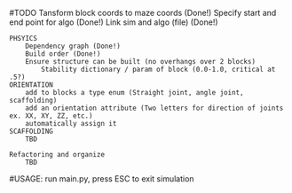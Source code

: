 #TODO 
    Tansform block coords to maze coords (Done!)
    Specify start and end point for algo (Done!)
    Link sim and algo (file) (Done!)


    PHSYICS
        Dependency graph (Done!)
        Build order (Done!)
        Ensure structure can be built (no overhangs over 2 blocks)
            Stability dictionary / param of block (0.0-1.0, critical at .5?)
    ORIENTATION
        add to blocks a type enum (Straight joint, angle joint, scaffolding)
        add an orientation attribute (Two letters for direction of joints ex. XX, XY, ZZ, etc.)
        automatically assign it
    SCAFFOLDING
        TBD

    Refactoring and organize
        TBD

#USAGE:
run main.py, press ESC to exit simulation